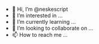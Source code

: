 - 👋 Hi, I’m @neskescript
- 👀 I’m interested in ...
- 🌱 I’m currently learning ...
- 💞️ I’m looking to collaborate on ...
- 📫 How to reach me ...

<!---
neskescript/neskescript is a ✨ special ✨ repository because its `README.md` (this file) appears on your GitHub profile.
You can click the Preview link to take a look at your changes.
--->
